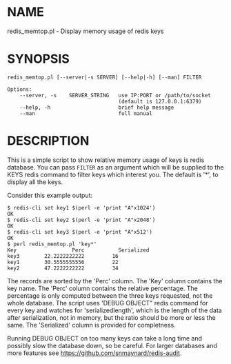 # NAME

redis\_memtop.pl - Display memory usage of redis keys

# SYNOPSIS

    redis_memtop.pl [--server|-s SERVER] [--help|-h] [--man] FILTER

    Options:
        --server, -s    SERVER_STRING   use IP:PORT or /path/to/socket
                                        (default is 127.0.0.1:6379)
        --help, -h                      brief help message
        --man                           full manual

# DESCRIPTION

This is a simple script to show relative memory usage of keys is redis
database. You can pass `FILTER` as an argument which will be supplied to the
KEYS redis command to filter keys which interest you. The default is '\*', to
display all the keys.

Consider this example output:

    $ redis-cli set key1 $(perl -e 'print "A"x1024')
    OK
    $ redis-cli set key2 $(perl -e 'print "A"x2048')
    OK
    $ redis-cli set key3 $(perl -e 'print "A"x512')
    OK
    $ perl redis_memtop.pl 'key*'
    Key                  Perc           Serialized
    key3        22.2222222222         16
    key1        30.5555555556         22
    key2        47.2222222222         34

The records are sorted by the 'Perc' column. The 'Key' column contains the key
name. The 'Perc' column contains the relative percentage. The percentage is
only computed between the three keys requested, not the whole database. The
script uses 'DEBUG OBJECT" redis command for every key and watches for
'serializedlength', which is the length of the data after serialization, not in
memory, but the ratio should be more or less the same.  The 'Serialized' column
is provided for completness.

Running DEBUG OBJECT on too many keys can take a long time and possibly slow
the database down, so be careful. For larger databases and more features see
https://github.com/snmaynard/redis-audit.
